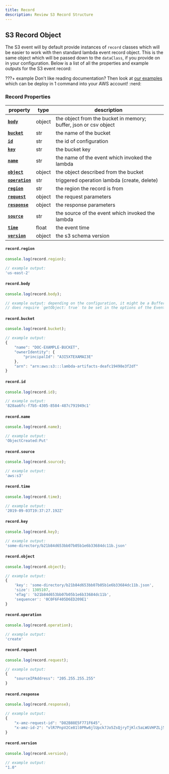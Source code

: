 ```yaml
---
title: Record
description: Review S3 Record Structure
---
```


## S3 Record Object

The S3 event will by default provide instances of `record` classes which will be easier to work with then standard lambda event record object. This is the same object which will be passed down to the `dataClass`, if you provide on in your configuration. Below is a list of all the properties and example outputs for the S3 event record:

???+ example
    Don't like reading documentation? Then look at [our examples](https://github.com/syngenta-digital/docs-markdown-alc/tree/main/examples/node/s3) which can be deploy in 1 command into your AWS account! :nerd:

### Record Properties

| property                                                          | type  | description                                                      |
|-------------------------------------------------------------------|-------|------------------------------------------------------------------|
| **[`body`]({{web.url}}/node/s3/record/#record.body)**             | object| the object from the bucket in memory; buffer, json or csv object |
| **[`bucket`]({{web.url}}/node/s3/record/#record.bucket)**         | str   | the name of the bucket                                           |
| **[`id`]({{web.url}}/node/s3/record/#record.id)**                 | str   | the id of configuration                                          |
| **[`key`]({{web.url}}/node/s3/record/#record.key)**               | str   | the bucket key                                                   |
| **[`name`]({{web.url}}/node/s3/record/#record.name)**             | str   | the name of the event which invoked the lambda                   |
| **[`object`]({{web.url}}/node/s3/record/#record.object)**         | object| the object described from the bucket                             |
| **[`operation`]({{web.url}}/node/s3/record/#record.operation)**   | str   | triggered operation lambda (create, delete)                      |
| **[`region`]({{web.url}}/node/s3/record/#record.region)**         | str   | the region the record is from                                    |
| **[`request`]({{web.url}}/node/s3/record/#record.request)**       | object| the request parameters                                           |
| **[`response`]({{web.url}}/node/s3/record/#record.response)**     | object| the response parameters                                          |
| **[`source`]({{web.url}}/node/s3/record/#record.source)**         | str   | the source of the event which invoked the lambda                 |
| **[`time`]({{web.url}}/node/s3/record/#record.time)**             | float | the event time                                                   |
| **[`version`]({{web.url}}/node/s3/record/#record.version)**       | object| the s3 schema version                                            |


#### `record.region`

```javascript
console.log(record.region);

// example output:
'us-east-2'
```

#### `record.body`

```javascript
console.log(record.body);

// example output: depending on the configuration, it might be a Buffer, CSV, or JSON object
// does require `getObject: true` to be set in the options of the EventClient
```

#### `record.bucket`

```javascript
console.log(record.bucket);

// example output:
{
    "name": "DOC-EXAMPLE-BUCKET",
    "ownerIdentity": {
        "principalId": "A3I5XTEXAMAI3E"
    },
    "arn": "arn:aws:s3:::lambda-artifacts-deafc19498e3f2df"
}
```

#### `record.id`

```javascript
console.log(record.id);

// example output:
'828aa6fc-f7b5-4305-8584-487c791949c1'
```

#### `record.name`

```javascript
console.log(record.name);

// example output:
'ObjectCreated:Put'
```

#### `record.source`

```javascript
console.log(record.source);

// example output:
'aws:s3'
```

#### `record.time`

```javascript
console.log(record.time);

// example output:
'2019-09-03T19:37:27.192Z'
```

#### `record.key`

```javascript
console.log(record.key);

// example output:
'some-directory/b21b84d653bb07b05b1e6b33684dc11b.json'
```

#### `record.object`

```javascript
console.log(record.object);

// example output:
{
    'key': 'some-directory/b21b84d653bb07b05b1e6b33684dc11b.json',
    'size': 1305107,
    'eTag': 'b21b84d653bb07b05b1e6b33684dc11b',
    'sequencer': '0C0F6F405D6ED209E1'
}
```

#### `record.operation`

```javascript
console.log(record.operation);

// example output:
'create'
```

#### `record.request`

```javascript
console.log(record.request);

// example output:
{
    "sourceIPAddress": "205.255.255.255"
}
```


#### `record.response`

```javascript
console.log(record.response);

// example output:
{
    "x-amz-request-id": "D82B88E5F771F645",
    "x-amz-id-2": "vlR7PnpV2Ce81l0PRw6jlUpck7Jo5ZsQjryTjKlc5aLWGVHPZLj5NeC6qMa0emYBDXOo6QBU0Wo="
}
```

#### `record.version`

```javascript
console.log(record.version);

// example output:
"1.0"
```
